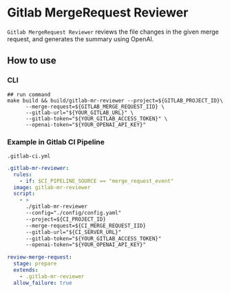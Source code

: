 # Gitlab MergeRequest Reviewer

`Gitlab MergeRequest Reviewer` reviews the file changes in the given merge request, and generates the summary using
OpenAI.

## How to use

### CLI

```shell
## run command
make build && build/gitlab-mr-reviewer --project=${GITLAB_PROJECT_ID}\
      --merge-request=${GITLAB_MERGE_REQUEST_IID} \
      --gitlab-url="${YOUR_GITLAB_URL}" \
      --gitlab-token="${YOUR_GITLAB_ACCESS_TOKEN}" \
      --openai-token="${YOUR_OPENAI_API_KEY}"
```

### Example in Gitlab CI Pipeline

`.gitlab-ci.yml`

```yaml
.gitlab-mr-reviewer:
  rules:
    - if: $CI_PIPELINE_SOURCE == "merge_request_event"
  image: gitlab-mr-reviewer
  script:
    - >
      ./gitlab-mr-reviewer 
      --config="./config/config.yaml"
      --project=${CI_PROJECT_ID} 
      --merge-request=${CI_MERGE_REQUEST_IID} 
      --gitlab-url="${CI_SERVER_URL}"
      --gitlab-token="${YOUR_GITLAB_ACCESS_TOKEN}" 
      --openai-token="${YOUR_OPENAI_API_KEY}"

review-merge-request:
  stage: prepare
  extends:
    - .gitlab-mr-reviewer
  allow_failure: true
```
